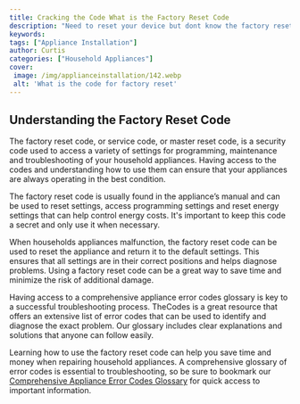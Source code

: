 ```yaml
---
title: Cracking the Code What is the Factory Reset Code
description: "Need to reset your device but dont know the factory reset code This blog post explains what the code is and how to access it Learn how to get your device back to its original settings quickly and easily"
keywords: 
tags: ["Appliance Installation"]
author: Curtis
categories: ["Household Appliances"]
cover: 
 image: /img/applianceinstallation/142.webp
 alt: 'What is the code for factory reset'
---
```

## Understanding the Factory Reset Code
The factory reset code, or service code, or master reset code, is a security code used to access a variety of settings for programming, maintenance and troubleshooting of your household appliances. Having access to the codes and understanding how to use them can ensure that your appliances are always operating in the best condition. 

The factory reset code is usually found in the appliance’s manual and can be used to reset settings, access programming settings and reset energy settings that can help control energy costs. It's important to keep this code a secret and only use it when necessary. 

When households appliances malfunction, the factory reset code can be used to reset the appliance and return it to the default settings. This ensures that all settings are in their correct positions and helps diagnose problems. Using a factory reset code can be a great way to save time and minimize the risk of additional damage. 

Having access to a comprehensive appliance error codes glossary is key to a successful troubleshooting process. TheCodes is a great resource that offers an extensive list of error codes that can be used to identify and diagnose the exact problem. Our glossary includes clear explanations and solutions that anyone can follow easily.

Learning how to use the factory reset code can help you save time and money when repairing household appliances. A comprehensive glossary of error codes is essential to troubleshooting, so be sure to bookmark our [Comprehensive Appliance Error Codes Glossary](./error-codes/) for quick access to important information.
